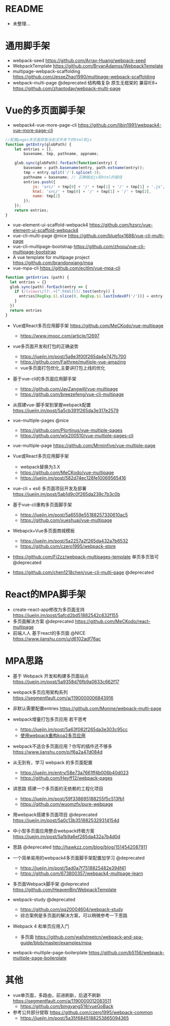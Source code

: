 # README

- 未整理...

# 通用脚手架

- webpack-seed https://github.com/Array-Huang/webpack-seed
- WebpackTemplate https://github.com/BryanAdamss/WebpackTemplate
- multipage-webpack-scaffolding https://github.com/JesseZhao1990/multipage-webpack-scaffolding
- webpack-multi-page @deprecated 结构略复杂 原生无框架的 兼容IE8+ <https://github.com/zhaotoday/webpack-multi-page>

# Vue的多页面脚手架

- webpack4-vue-more-page-cli https://github.com/libin1991/webpack4-vue-more-page-cli

```js
//配置pages多页面获取当前文件夹下的html和js
function getEntry(globPath) {
	let entries = [],
		basename, tmp, pathname, appname;

	glob.sync(globPath).forEach(function(entry) {
		basename = path.basename(entry, path.extname(entry));
		tmp = entry.split('/').splice(-3);
		pathname = basename; // 正确输出js和html的路径
		entries.push({
			js: 'src/' + tmp[0] + '/' + tmp[1] + '/' + tmp[1] + '.js',
			html: 'src/' + tmp[0] + '/' + tmp[1] + '/' + tmp[2],
			name: tmp[2]
		});
	});
	return entries;
}
```

- vue-element-ui-scaffold-webpack4 https://github.com/hzsrc/vue-element-ui-scaffold-webpack4
- vue-cli-multi-page @nice <https://github.com/bluefox1688/vue-cli-multi-page>
- vue-cli-multipage-bootstrap https://github.com/zhoou/vue-cli-multipage-bootstrap
- A vue template for multipage project https://github.com/brandonxiang/mpa
- vue-mpa-cli https://github.com/ecitlm/vue-mpa-cli

```js
function getEntries (path) {
  let entries = {}
  glob.sync(path).forEach(entry => {
    if (/(views\/(?:.+[^.html]))/.test(entry)) {
      entries[RegExp.$1.slice(0, RegExp.$1.lastIndexOf('/'))] = entry
    }
  })
  return entries
}
```

- Vue或React多页应用脚手架 <https://github.com/MeCKodo/vue-multipage>

  - <https://www.imooc.com/article/12697>
- vue多页面开发和打包的正确姿势 
    - https://juejin.im/post/5a8e3f00f265da4e747fc700
    - https://github.com/Faithree/multiple-vue-amazing
    - vue多页面打包优化,主要讲打包上线的优化 
    
- 基于vue-cli的多页面应用脚手架
    - https://github.com/JayZangwill/vue-multipage
    - https://github.com/breezefeng/vue-cli-multipage
- 从搭建vue-脚手架到掌握webpack配置 https://juejin.im/post/5a5cb391f265da3e317e2579
- vue-multiple-pages @nice 
    - https://github.com/Plortinus/vue-multiple-pages
    - https://github.com/wlx200510/vue-multiple-pages-cli
- vue-multiple-page https://github.com/Mrminfive/vue-multiple-page
- Vue或React多页应用脚手架 
    - webpack替换为3.X  
    - https://github.com/MeCKodo/vue-multipage
    - https://juejin.im/post/582d74ec128fe10069565416
- vue-cli + es6 多页面项目开发及部署 https://juejin.im/post/5ab1d9c0f265da239c7b3c0b
- 基于vue-cli重构多页面脚手架 
    - https://juejin.im/post/5a6559e55188257330610ac5
    - https://github.com/xueshuai/vue-multipage 
- Webapck+Vue多页面商城模板 
    - https://juejin.im/post/5a2257a2f265da432a7b6532
    - https://github.com/czero1995/webpack-store
- https://github.com/Fi2zz/webpack-multipages-template 单页多页皆可 @deprecated
- https://github.com/chen1218chen/vue-cli-multi-page @deprecated

# React的MPA脚手架

- create-react-app修改为多页面支持 https://juejin.im/post/5afcd2bd51882542c832f155
- 多页面解决方案 @deprecated <https://github.com/MeCKodo/react-multipage> 
- 前端人人 基于react的多页面 @NICE https://www.jianshu.com/u/d6102adf76ac

# MPA思路

- 基于 Webpack 开发和构建多页面站点  <https://juejin.im/post/5a9358d76fb9a0633c662f17>


- webpack多页应用架构系列 https://segmentfault.com/a/1190000006843916
- 非默认需要配置entries  https://github.com/Monine/webpack-multi-page
- webpack增量打包多页应用 若干思考 
    - https://juejin.im/post/5a63f082f265da3e303c95cc 
    - [使用webpack重构koa2多页应用](http://www.guofengxian.com/2017/08/08/%E4%BD%BF%E7%94%A8webpack%E9%87%8D%E6%9E%84koa2%E5%A4%9A%E9%A1%B5%E5%BA%94%E7%94%A8/#more) 
- webpack不适合多页面应用？你写的插件还不够多 https://www.jianshu.com/p/f6a2a47d084d
- 从无到有，学习 webpack 的多页面配置 
    - https://juejin.im/entry/58e73a7661ff4b006b40d023
    - https://github.com/Heyff12/webpack-pages  
- 讲思路 搭建一个多页面的无依赖的工程化项目
    - https://juejin.im/post/59f338695188255f5c513fb1
    - https://github.com/wuomzfx/pure-webpage
- 用webpack搭建多页面项目 @deprecated https://juejin.im/post/5a0c13b3518825329314154d    
- 中小型多页面应用整合webpack终极方案 https://juejin.im/post/5a1b9a6ef265da432a7b4d0d    
- 思路 @deprecated http://hawkzz.com/blog/blog/1514542087911  
- 一个简单易用的webpack4多页面脚手架配置加学习 @deprecated
    - https://juejin.im/post/5ad0a7f7518825482e394f41
    - https://github.com/673800357/webpack4-multpage-learn
- 多页面Webpack脚手架 @deprecated https://github.com/HeavenBin/WebpackTemplate
- webpack-study @deprecated
    - https://github.com/qq20004604/webpack-study  
    - 综合案例是多页面的解决方案，可以稍微参考一下思路
- Webpack 4 和单页应用入门

  - 多页面 https://github.com/wallstreetcn/webpack-and-spa-guide/blob/master/examples/mpa

- webpack-multiple-page-boilerplate <https://github.com/b5156/webpack-multiple-page-boilerplate>

# 其他

- vue单页面，多路由，前进刷新，后退不刷新 https://segmentfault.com/a/1190000012083511    
    - https://github.com/bingyang519/vueGoBack
- 参考公共部分提取 https://github.com/czero1995/webpack-common  
    - https://juejin.im/post/5a35f6845188253865094365